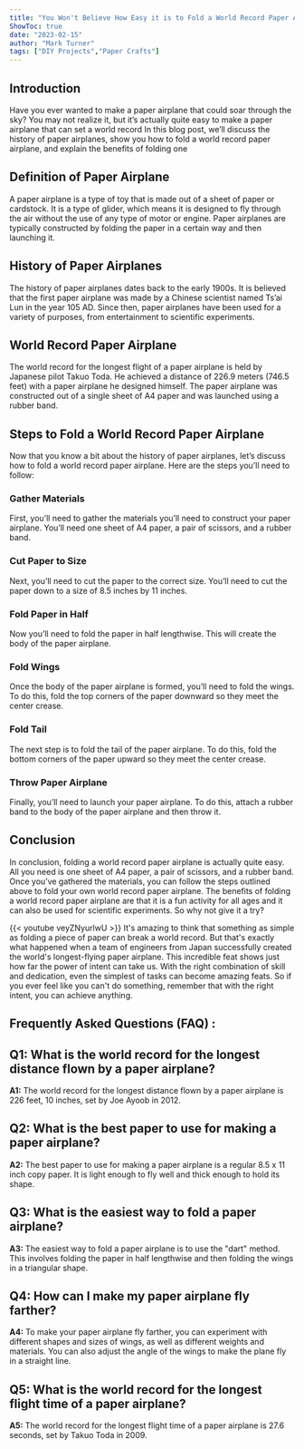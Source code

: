 ```yaml
---
title: "You Won't Believe How Easy it is to Fold a World Record Paper Airplane!"
ShowToc: true 
date: "2023-02-15"
author: "Mark Turner" 
tags: ["DIY Projects","Paper Crafts"]
---
```

## Introduction

Have you ever wanted to make a paper airplane that could soar through the sky? You may not realize it, but it’s actually quite easy to make a paper airplane that can set a world record In this blog post, we’ll discuss the history of paper airplanes, show you how to fold a world record paper airplane, and explain the benefits of folding one 

## Definition of Paper Airplane

A paper airplane is a type of toy that is made out of a sheet of paper or cardstock. It is a type of glider, which means it is designed to fly through the air without the use of any type of motor or engine. Paper airplanes are typically constructed by folding the paper in a certain way and then launching it. 

## History of Paper Airplanes

The history of paper airplanes dates back to the early 1900s. It is believed that the first paper airplane was made by a Chinese scientist named Ts’ai Lun in the year 105 AD. Since then, paper airplanes have been used for a variety of purposes, from entertainment to scientific experiments. 

## World Record Paper Airplane

The world record for the longest flight of a paper airplane is held by Japanese pilot Takuo Toda. He achieved a distance of 226.9 meters (746.5 feet) with a paper airplane he designed himself. The paper airplane was constructed out of a single sheet of A4 paper and was launched using a rubber band. 

## Steps to Fold a World Record Paper Airplane

Now that you know a bit about the history of paper airplanes, let’s discuss how to fold a world record paper airplane. Here are the steps you’ll need to follow: 

### Gather Materials

First, you’ll need to gather the materials you’ll need to construct your paper airplane. You’ll need one sheet of A4 paper, a pair of scissors, and a rubber band. 

### Cut Paper to Size

Next, you’ll need to cut the paper to the correct size. You’ll need to cut the paper down to a size of 8.5 inches by 11 inches. 

### Fold Paper in Half

Now you’ll need to fold the paper in half lengthwise. This will create the body of the paper airplane. 

### Fold Wings

Once the body of the paper airplane is formed, you’ll need to fold the wings. To do this, fold the top corners of the paper downward so they meet the center crease. 

### Fold Tail

The next step is to fold the tail of the paper airplane. To do this, fold the bottom corners of the paper upward so they meet the center crease. 

### Throw Paper Airplane

Finally, you’ll need to launch your paper airplane. To do this, attach a rubber band to the body of the paper airplane and then throw it. 

## Conclusion

In conclusion, folding a world record paper airplane is actually quite easy. All you need is one sheet of A4 paper, a pair of scissors, and a rubber band. Once you’ve gathered the materials, you can follow the steps outlined above to fold your own world record paper airplane. The benefits of folding a world record paper airplane are that it is a fun activity for all ages and it can also be used for scientific experiments. So why not give it a try?

{{< youtube veyZNyurlwU >}} 
It's amazing to think that something as simple as folding a piece of paper can break a world record. But that's exactly what happened when a team of engineers from Japan successfully created the world's longest-flying paper airplane. This incredible feat shows just how far the power of intent can take us. With the right combination of skill and dedication, even the simplest of tasks can become amazing feats. So if you ever feel like you can't do something, remember that with the right intent, you can achieve anything.

## Frequently Asked Questions (FAQ) :
## Q1: What is the world record for the longest distance flown by a paper airplane?

**A1:** The world record for the longest distance flown by a paper airplane is 226 feet, 10 inches, set by Joe Ayoob in 2012.

## Q2: What is the best paper to use for making a paper airplane?

**A2:** The best paper to use for making a paper airplane is a regular 8.5 x 11 inch copy paper. It is light enough to fly well and thick enough to hold its shape.

## Q3: What is the easiest way to fold a paper airplane?

**A3:** The easiest way to fold a paper airplane is to use the "dart" method. This involves folding the paper in half lengthwise and then folding the wings in a triangular shape.

## Q4: How can I make my paper airplane fly farther?

**A4:** To make your paper airplane fly farther, you can experiment with different shapes and sizes of wings, as well as different weights and materials. You can also adjust the angle of the wings to make the plane fly in a straight line.

## Q5: What is the world record for the longest flight time of a paper airplane?

**A5:** The world record for the longest flight time of a paper airplane is 27.6 seconds, set by Takuo Toda in 2009.



